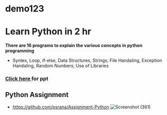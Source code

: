 # demo123
# Learn Python in 2 hr
**There are 16 programs to explain the various concepts in python programming**
- Syntex, Loop, if-else, Data Structures, Strings, File Handaling, Exception Handaling, Random Numbers, Use of Libraries
### **<a href="https://www.psrana.com/">Click here </a> for ppt**
## **Python Assignment**
- https://github.com/psrana/Assignment-Python
![Screenshot (361)](https://github.com/Cipher911/demo123/assets/115733013/7b020a9b-3d45-42b4-bc61-d34d7916c494)
